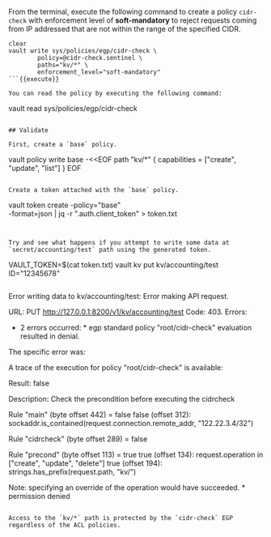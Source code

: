 From the terminal, execute the following command to create a policy `cidr-check`
with enforcement level of **soft-mandatory** to reject requests coming from IP
addressed that are not within the range of the specified CIDR.

```
clear
vault write sys/policies/egp/cidr-check \
        policy=@cidr-check.sentinel \
        paths="kv/*" \
        enforcement_level="soft-mandatory"
```{{execute}}

You can read the policy by executing the following command:

```
vault read sys/policies/egp/cidr-check
```{{execute}}

## Validate

First, create a `base` policy.

```
vault policy write base -<<EOF
path "kv/*" {
   capabilities = ["create", "update", "list"]
}
EOF
```{{execute}}

Create a token attached with the `base` policy.

```
vault token create -policy="base" \
    -format=json | jq -r ".auth.client_token" > token.txt
```{{execute}}


Try and see what happens if you attempt to write some data at `secret/accounting/test` path using the generated token.

```
VAULT_TOKEN=$(cat token.txt) vault kv put kv/accounting/test ID="12345678"
```{{execute}}

```
Error writing data to kv/accounting/test: Error making API request.

URL: PUT http://127.0.0.1:8200/v1/kv/accounting/test
Code: 403. Errors:

* 2 errors occurred:
        * egp standard policy "root/cidr-check" evaluation resulted in denial.

The specific error was:
<nil>

A trace of the execution for policy "root/cidr-check" is available:

Result: false

Description: Check the precondition before executing the cidrcheck

Rule "main" (byte offset 442) = false
  false (offset 312): sockaddr.is_contained(request.connection.remote_addr, "122.22.3.4/32")

Rule "cidrcheck" (byte offset 289) = false

Rule "precond" (byte offset 113) = true
  true (offset 134): request.operation in ["create", "update", "delete"]
  true (offset 194): strings.has_prefix(request.path, "kv/")


Note: specifying an override of the operation would have succeeded.
        * permission denied
```

Access to the `kv/*` path is protected by the `cidr-check` EGP regardless of the ACL policies.
